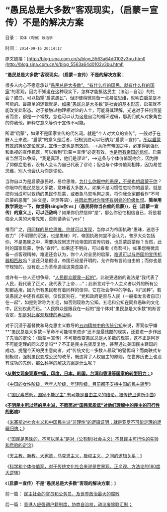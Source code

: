 # “愚民总是大多数”客观现实，（启蒙＝宣传）不是的解决方案

目录： `实体（均衡）政治学` 

时间： `2014-09-16 20:14:17` 

原文链接：[http://blog.sina.com.cn/s/blog_5563a64d0102v3bu.html](http://blog.sina.com.cn/s/blog_5563a64d0102v3bu.html)

**“愚民总是大多数”客观现实，（启蒙＝宣传）不是的解决方案**；

很多人内心不愿意承认“[愚民总是大多数”、“有什么样的国民，就有什么样的国家](../../../2014/1/1/“杀鸡儆猴的法家原则”和“扩大镇压的肃反原则”.md)”的客观，因为不知道在这种现实下，怎样才能抵达民主（法治＝自治）的社会？或曰，可以指望“启蒙愚民”，但即便稍微具备一点易位思维，就明白启蒙是不可能的。最简单的逻辑就是，[如果“愚民总是大多数”是社会的基本形态](../../../2013/2/23/民粹公知是中国民主进程的最大阻力.md)，启蒙就不能改变此形态。对于接触过物理相对论的人士，可能将其理解，光速对于任何测量者而言，都是一个常数。您也可以认为这是自洽的循环逻辑，那我们就从对象角色的你我他，解释它意义等价于宣传不可能。

所谓“启蒙”，如果不是国家宣传的代名词，就是“个人对大众的宣传”。一般对于在野人士来说，“启蒙”的意义是后者，归根到底可以归纳为“启蒙＝宣传”。[所以启蒙有效的等价定论就是，宣传一定也是有效的](../../../2013/10/7/合法性守恒定理和宣传无效，及法理的概念.md)，——>从所有帝国之中，必定得到强化和重视的宣传机器，可以看到“启蒙＝宣传”必定有效，也[是所有帝国的信仰](../../../2013/10/4/“宣传是否有效”的衡量条件.md)。启蒙者当然可以争辩，“我是真理，他们是谬论”，——>这条与个体价值观吻合，因为除了抑郁症患者，没有人会认为自已代表了谬论；但也与个体价值观相悖，因为易位思维，别人也会认为你是谬论。

当你自以为是启蒙愚民时，易位思维，[为什么你眼中的愚民，不是也想启蒙于你](../../../2010/3/11/希望以启蒙阻挡任何现实的趋势都是螳臂当车！.md)？你眼中的愚民总是大多数，意味着大多数人，如果不是习惯性忽视你的启蒙，就是把你当成可以救药的愚民作启蒙，或者象马恩毛狗之类，将你我全家都看作“不可启蒙的恶魔”（曲文星，空灵等语），[并因此而对你我怀有刻骨的阶级仇恨](../../../2013/9/2/政府总会提出美德而得到恶评；总能发布法律，最终由公众审判.md)。**简单用数学表达一下，你觉得(single你
vs
∫（愚民将你当白痴的启蒙）)，在（启蒙＝宣传）的意义上，可以匹敌吗**？如果你仍然信仰“是”，那么你恐怕相信自已，将是君临全人类的大帝先知，否则请承认“yes”！

推而广之，[用同样的易位思维，你就可以发现](../../../2014/3/8/就算哈耶克的转世灵童，搞定中国也很难.md)，当你以为帝国执政“愚昧，迷恋于权力”（不明智的沉迷，也是愚昧）时，帝国执政何尝不会认为，普罗大众包括你，不是愚昧之中，需要执政同志开动帝国的宣传机器，也启蒙启蒙你？当然，此时的国家启蒙，学名“宣传”。如果还不明白，可以看看《商君书》。如果您稍微具备一点客观精神，难道还会认为，你个人对全民的启蒙，[难道可以与帝国的宣传机器相匹敌吗](../../../2013/12/20/如何断定忽悠战线上的宣传战士们，不是冒充的精神病？.md)？这还只是假设，帝国已经是开明的，允许你有言论自由的；而你也是守规矩的，没有走上为革命造谣这类歪路子。

或许有一些人还想争辩，“[人民群众跟我一起的”](../../../2013/5/22/人民群众不可能是社会进步的力量.md)。此说更通俗的说法是“我代表了人民，我代表了正义，我代表了上帝……”；此断言对于个人主义者以外的所有公知都适用，因为所有愚民都有着同样的信仰，它在社会学中的学名，叫“民粹”。若说愚民之中还有点区别，仅仅区别在，“党和政府是否与人民（一般指发言者自已）在一起”，如是则常称为五毛，如否则现称为公知。五毛和公知在同样愚昧的文化中，区别仅此而已。“人民群众是跟我在一起的”是个体对“愚民总是大多数”的断言否定，[却是对此客观规律的再证明](../../../2012/6/7/革命是不可能的，也是不必要的；.md)。

对于沉浸于基督教和马克思主义教导的[五四精神中的传统公知](../../../2012/2/9/土左和洋右的五四精神和民粹冲击波的革命.md)来说，客观似乎嫌**“愚民总是大多数＝革命不可能带来进步”还不是最残酷的现实，还要进一步作出了先验的定论：（启蒙＝宣传）不可能改变愚民总是大多数的现实，这不正是阿罗不可能定理的同义反复吗**？不正是民主先贤反复地，甚至通过美国民主建国的成功，提醒今天的民主意向者，对“传统文化＝多数人暴政”的警惕吗？而商鞅式专制极权，强制愚民变成公民的改革，既违背了人权自主的原则，在世界历史上也没有成功的先例，[那么科学的解决方案是什么](../../../2011/5/22/美国的人口政策和移民政策.md)呢？

《[**从剩女现象观察中国，印度，日本，韩国，台湾和香港等国家的转型阻力；**](../../../2014/9/8/从剩女现象观察并衡量中国和日本等国家的民主转型的阻力.md)》

《[中国的女性阶级，老年人阶级，年轻阶级，目前都不支持中国的民主转型](../../../2014/9/9/剩女解释弗里德曼之“发展就是硬道理”的中国经验和教训；.md)》

《[“国民素质低，国家不能民主”
有可能是自由主义的结论，被传统卫道所歪曲](../../../2014/9/10/“国民素质低，国家不能民主”的客观事实和解决方案.md)》

《[**不明民主所以然的民主派，不愿面对“国民素质低”对他们理解中的民主的可行性的影响**](../../../2014/9/11/后进社会的民主派，总是走在反民主的，极权主义的光辉大道上.md)》

《[米塞斯对社会主义和中国民主派“非理性”的逻辑证明；就是亚罗不可能定理的逻辑归纳；](../../../2014/9/12/米塞斯对中国民主派“非理性”的逻辑证明，及亚罗不可能定理.md)》

《[“国民是愚昧的，不可以民主”是对（公有制/社会主义）不具民主可行性的先验和后验的定论](../../../2014/9/13/“国民愚昧不可民主”是对公有制／社会主义民主的证伪；.md)》

《[天主教，新教，大宪章，马克思主义，极权主义，之间的逻辑关系；](../../../2014/9/14/西方意识形态之间的转化，及与极权主义的逻辑关联.md)》

《[科学和个体价值观，对于传统文化社会来说是世界观、正义观、方法论的180度大逆转](../../../2014/9/15/传统文化都极端仇视“人性本私”，传统对科学的逆反！.md)》

《**（启蒙＝宣传）不是“愚民总是大多数”客观的解决方案**；》

前一篇： [民主社会的官员和公务员，及世界政治最大的腐败](../../../2014/9/18/民主社会的官员和公务员，及世界政治最大的腐败.md)

后一篇： [香港人应强调户籍制度，协商自治权，动议废除联汇制；](../../../2014/8/7/香港人应强调户籍制度，协商自治权，动议废除联汇制；.md)

